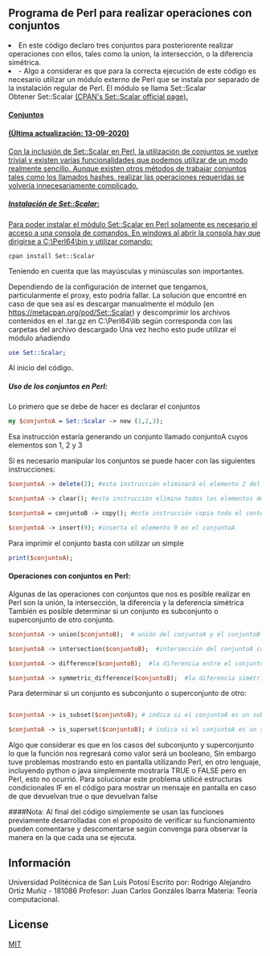 ## Programa de Perl para realizar operaciones con conjuntos
  <li>En este código declaro tres conjuntos para posteriorente realizar operaciones con ellos, tales como la union, la intersección, o la diferencia simétrica.</li>
  <li> - Algo a considerar es que para la correcta ejecución de este código es necesario utilizar un módulo externo de Perl que se instala por separado de la instalación regular de Perl. El módulo se llama Set::Scalar</li>
  Obtener Set::Scalar <a href="https://metacpan.org/pod/Set::Scalar" target="\_blank"> (CPAN's Set::Scalar official page).

#### Conjuntos
#### (Última actualización: 13-09-2020)
Con la inclusión de Set::Scalar en Perl, la utilización de conjuntos se vuelve trivial y existen varias funcionalidades que podemos utilizar de un modo realmente sencillo. 
Aunque existen otros métodos de trabajar conjuntos tales como los llamados hashes, realizar las operaciones requeridas se volvería innecesariamente complicado.

##### Instalación de Set::Scalar:
Para poder instalar el módulo Set::Scalar en Perl solamente es necesario el acceso a una consola de comandos.
En windows al abrir la consola hay que dirigirse a C:\Perl64\bin y utilizar  comando:

```cmd
cpan install Set::Scalar
```
Teniendo en cuenta que las mayúsculas y minúsculas son importantes.

Dependiendo de la configuración de internet que tengamos, particularmente el proxy, esto podría fallar.
La solución que encontré en caso de que sea así es descargar manualmente el módulo (en https://metacpan.org/pod/Set::Scalar) y descomprimir los archivos contenidos en el .tar.gz en C:\Perl64\lib según corresponda con las carpetas del archivo descargado
Una vez hecho esto pude utilizar el módulo añadiendo

```perl
use Set::Scalar;
```
Al inicio del código.

##### Uso de los conjuntos en Perl:

Lo primero que se debe de hacer es declarar el conjuntos

```perl
my $conjuntoA = Set::Scalar -> new (1,2,3);
```
Esa instrucción estaría generando un conjunto llamado conjuntoA cuyos elementos son 1, 2 y 3

Si es necesario manipular los conjuntos se puede hacer con las siguientes instrucciones:

```perl
$conjuntoA -> delete(2); #esta instrucción eliminará el elemento 2 del conjunto, sus elementos serían {1,3}

$conjuntoA -> clear(); #esta instrucción elimina todos los elementos del conjunto

$conjuntoA = conjuntoB -> copy(); #esta instrucción copia todo el contenido del conjuntoB y lo pega al conjuntoA, sobreescribiéndolo

$conjuntoA -> insert(9); #inserta el elemento 9 en el conjuntoA

```

Para imprimir el conjunto basta con utilizar un simple
```perl
print($conjuntoA);
```

#### Operaciones con conjuntos en Perl:

Algunas de las operaciones con conjuntos que nos es posible realizar en Perl son la unión, la intersección, la diferencia y la deferencia simétrica 
También es posible determinar si un conjunto es subconjunto o superconjunto de otro conjunto.
```perl
$conjuntoA -> union($conjuntoB);  # unión del conjuntoA y el conjuntoB

$conjuntoA -> intersection($conjuntoB);  #intersección del conjuntoA con el conjuntoB

$conjuntoA -> difference($conjuntoB);  #la diferencia entre el conjuntoA y el conjuntoB

$conjuntoA -> symmetric_difference($conjuntoB);  #la diferencia simétrica entre el conjuntoA y el conjuntoB
```

Para determinar si un conjunto es subconjunto o superconjunto de otro:
```perl

$conjuntoA -> is_subset($conjuntoB); # indica si el conjuntoA es un subconjunto del conjuntoB

$conjuntoA -> is_superset($conjuntoB); # indica si el conjuntoA es un superconjunto del conjuntoB

```

Algo que considerar es que en los casos del subconjunto y superconjunto lo que la función nos regresará como valor será un booleano,
Sin embargo tuve problemas mostrando esto en pantalla utilizando Perl, en otro lenguaje, incluyendo python o java simplemente mostraría TRUE o FALSE
pero en Perl, esto no ocurrió. 
Para solucionar este problema utilicé estructuras condicionales IF en el código para mostrar un mensaje en pantalla en caso de que devuelvan true o que devuelvan false

####Nota: 
Al final del código simplemente se usan las funciones previamente desarrolladas con el propósito de verificar su funcionamiento
pueden comentarse y descomentarse según convenga para observar la manera en la que cada una se ejecuta.


## Información

Universidad Politécnica de San Luis Potosí
Escrito por: Rodrigo Alejandro Ortiz Muñiz - 181086
Profesor: Juan Carlos Gonzáles Ibarra
Materia: Teoría computacional.


## License
[MIT](https://choosealicense.com/licenses/mit/)